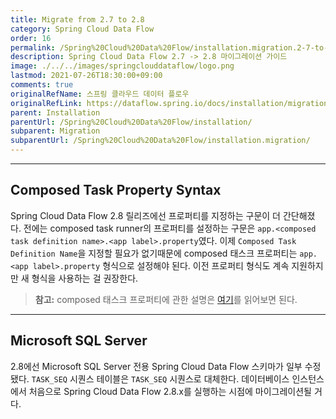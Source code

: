 ```yaml
---
title: Migrate from 2.7 to 2.8
category: Spring Cloud Data Flow
order: 16
permalink: /Spring%20Cloud%20Data%20Flow/installation.migration.2-7-to-2-8/
description: Spring Cloud Data Flow 2.7 -> 2.8 마이그레이션 가이드
image: ./../../images/springclouddataflow/logo.png
lastmod: 2021-07-26T18:30:00+09:00
comments: true
originalRefName: 스프링 클라우드 데이터 플로우
originalRefLink: https://dataflow.spring.io/docs/installation/migration/migration-2-7-to-2-8/
parent: Installation
parentUrl: /Spring%20Cloud%20Data%20Flow/installation/
subparent: Migration
subparentUrl: /Spring%20Cloud%20Data%20Flow/installation.migration/
---
```


---

## Composed Task Property Syntax

Spring Cloud Data Flow 2.8 릴리즈에선 프로퍼티를 지정하는 구문이 더 간단해졌다. 전에는 composed task runner의 프로퍼티를 설정하는 구문은 `app.<composed task definition name>.<app label>.property`였다. 이제 `Composed Task Definition Name`을 지정할 필요가 없기때문에 composed 태스크 프로퍼티는 `app.<app label>.property` 형식으로 설정해야 된다. 이전 프로퍼티 형식도 계속 지원하지만 새 형식을 사용하는 걸 권장한다.

> **참고:** composed 태스크 프로퍼티에 관한 설명은 [여기](https://dataflow.spring.io/docs/feature-guides/batch/composed-task/#setting-property-at-composed-task-launch-time)를 읽어보면 된다.

---

## Microsoft SQL Server

2.8에선 Microsoft SQL Server 전용 Spring Cloud Data Flow 스키마가 일부 수정됐다. `TASK_SEQ` 시퀀스 테이블은 `TASK_SEQ` 시퀀스로 대체한다. 데이터베이스 인스턴스에서 처음으로 Spring Cloud Data Flow 2.8.x를 실행하는 시점에 마이그레이션될 거다.